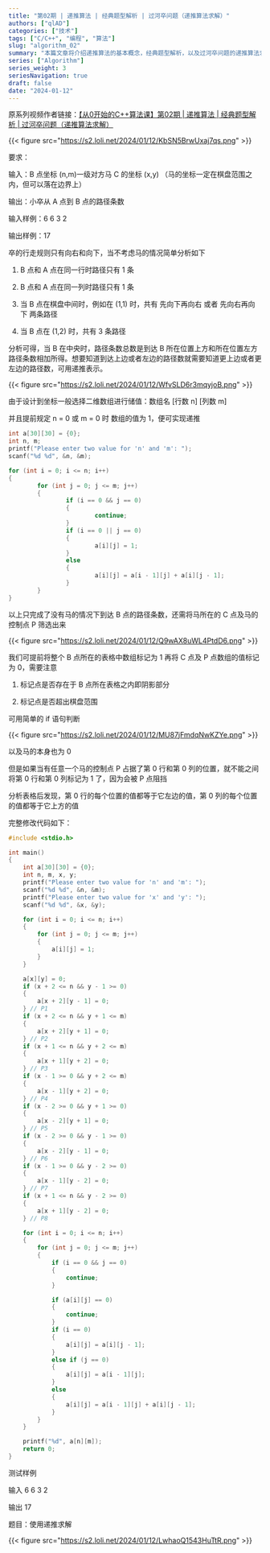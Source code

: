 ```yaml
---
title: "第02期 | 递推算法 | 经典题型解析 | 过河卒问题（递推算法求解）"
authors: ["qlAD"]
categories: ["技术"]
tags: ["C/C++", "编程", "算法"]
slug: "algorithm_02"
summary: "本篇文章将介绍递推算法的基本概念，经典题型解析，以及过河卒问题的递推算法求解。"
series: ["Algorithm"]
series_weight: 3
seriesNavigation: true
draft: false
date: "2024-01-12"
---
```


原系列视频作者链接：[【从0开始的C++算法课】第02期 | 递推算法 | 经典题型解析 | 过河卒问题（递推算法求解）](https://www.bilibili.com/video/BV1FC4y1E7BD/)

{{< figure src="https://s2.loli.net/2024/01/12/KbSN5BrwUxaj7qs.png" >}}

要求：

输入：B 点坐标 (n,m)一级对方马 C 的坐标 (x,y) （马的坐标一定在棋盘范围之内，但可以落在边界上）

输出：小卒从 A 点到 B 点的路径条数

输入样例：6 6 3 2

输出样例：17

卒的行走规则只有向右和向下，当不考虑马的情况简单分析如下

1.  B 点和 A 点在同一行时路径只有 1 条

2.  B 点和 A 点在同一列时路径只有 1 条

3.  当 B 点在棋盘中间时，例如在 (1,1) 时，共有 先向下再向右 或者 先向右再向下 两条路径

4.  当 B 点在 (1,2) 时，共有 3 条路径

分析可得，当 B 在中央时，路径条数总数是到达 B 所在位置上方和所在位置左方路径条数相加所得。想要知道到达上边或者左边的路径数就需要知道更上边或者更左边的路径数，可用递推表示。

{{< figure src="https://s2.loli.net/2024/01/12/WfvSLD6r3mqyjoB.png" >}}

由于设计到坐标一般选择二维数组进行储值：数组名 [行数 n] [列数 m]

并且提前规定 n = 0 或 m = 0 时 数组的值为 1，便可实现递推

```C
int a[30][30] = {0};
int n, m;
printf("Please enter two value for 'n' and 'm': ");
scanf("%d %d", &n, &m);

for (int i = 0; i <= n; i++)
{
        for (int j = 0; j <= m; j++)
        {
                if (i == 0 && j == 0)
                {
                        continue;
                }
                if (i == 0 || j == 0)
                {
                        a[i][j] = 1;
                }
                else
                {
                        a[i][j] = a[i - 1][j] + a[i][j - 1];
                }
        }
}
```

以上只完成了没有马的情况下到达 B 点的路径条数，还需将马所在的 C 点及马的控制点 P 筛选出来

{{< figure src="https://s2.loli.net/2024/01/12/Q9wAX8uWL4PtdD6.png" >}}

我们可提前将整个 B 点所在的表格中数组标记为 1 再将 C 点及 P 点数组的值标记为 0，需要注意

1.  标记点是否存在于 B 点所在表格之内即阴影部分

2.  标记点是否超出棋盘范围

可用简单的 if 语句判断

{{< figure src="https://s2.loli.net/2024/01/12/MU87jFmdqNwKZYe.png" >}}

以及马的本身也为 0

但是如果当有任意一个马的控制点 P 占据了第 0 行和第 0 列的位置，就不能之间将第 0 行和第 0 列标记为 1 了，因为会被 P 点阻挡

分析表格后发现，第 0 行的每个位置的值都等于它左边的值，第 0 列的每个位置的值都等于它上方的值

完整修改代码如下：

```C
#include <stdio.h>

int main()
{
    int a[30][30] = {0};
    int n, m, x, y;
    printf("Please enter two value for 'n' and 'm': ");
    scanf("%d %d", &n, &m);
    printf("Please enter two value for 'x' and 'y': ");
    scanf("%d %d", &x, &y);

    for (int i = 0; i <= n; i++)
    {
        for (int j = 0; j <= m; j++)
        {
            a[i][j] = 1;
        }
    }

    a[x][y] = 0;
    if (x + 2 <= n && y - 1 >= 0)
    {
        a[x + 2][y - 1] = 0;
    } // P1
    if (x + 2 <= n && y + 1 <= m)
    {
        a[x + 2][y + 1] = 0;
    } // P2
    if (x + 1 <= n && y + 2 <= m)
    {
        a[x + 1][y + 2] = 0;
    } // P3
    if (x - 1 >= 0 && y + 2 <= m)
    {
        a[x - 1][y + 2] = 0;
    } // P4
    if (x - 2 >= 0 && y + 1 >= 0)
    {
        a[x - 2][y + 1] = 0;
    } // P5
    if (x - 2 >= 0 && y - 1 >= 0)
    {
        a[x - 2][y - 1] = 0;
    } // P6
    if (x - 1 >= 0 && y - 2 >= 0)
    {
        a[x - 1][y - 2] = 0;
    } // P7
    if (x + 1 <= n && y - 2 >= 0)
    {
        a[x + 1][y - 2] = 0;
    } // P8

    for (int i = 0; i <= n; i++)
    {
        for (int j = 0; j <= m; j++)
        {
            if (i == 0 && j == 0)
            {
                continue;
            }

            if (a[i][j] == 0)
            {
                continue;
            }
            if (i == 0)
            {
                a[i][j] = a[i][j - 1];
            }
            else if (j == 0)
            {
                a[i][j] = a[i - 1][j];
            }
            else
            {
                a[i][j] = a[i - 1][j] + a[i][j - 1];
            }
        }
    }

    printf("%d", a[n][m]);
    return 0;
}
```

测试样例

输入 6 6 3 2

输出 17

题目：使用递推求解

{{< figure src="https://s2.loli.net/2024/01/12/LwhaoQ1543HuTtR.png" >}}
